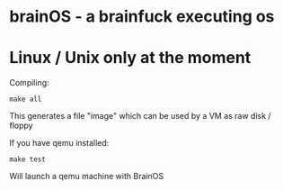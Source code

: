 # brainOS - a brainfuck executing os

# Linux / Unix only at the moment
Compiling:
```
make all
```
This generates a file "image" which can be used by a VM as raw disk / floppy

If you have qemu installed:
```
make test
```
Will launch a qemu machine with BrainOS
